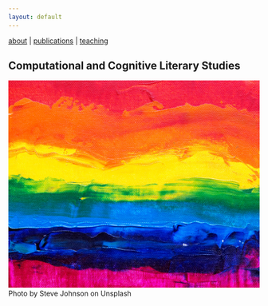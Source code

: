```yaml
---
layout: default
---
```



[about](about.md)  |  [publications](publications.md)  |  [teaching](teaching.md)


## Computational and Cognitive Literary Studies

![colors](./assets/img/steve-johnson-JLfem8ViKVA-unsplash.jpg)
Photo by Steve Johnson on Unsplash

